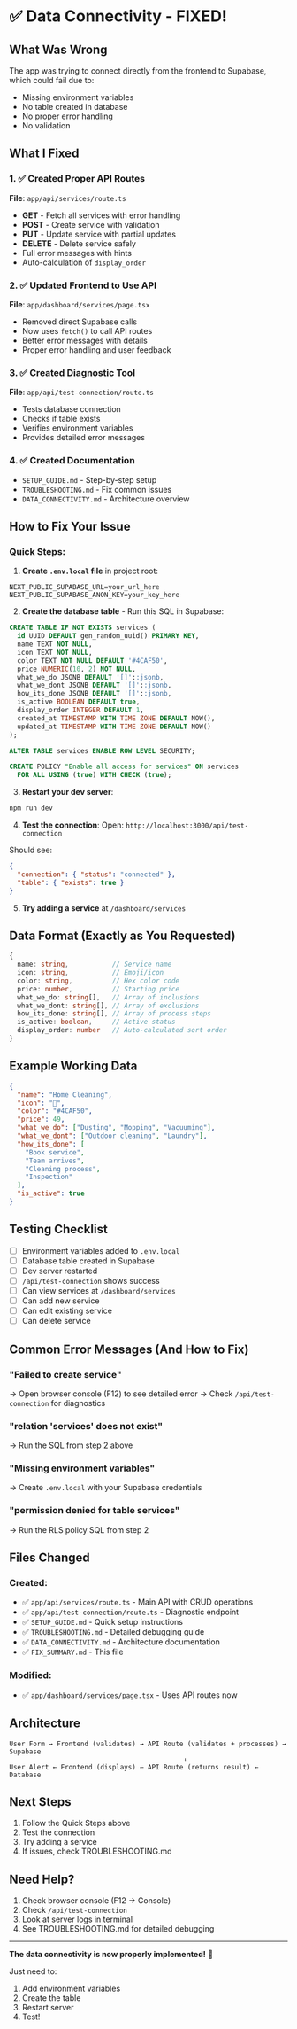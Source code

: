 # ✅ Data Connectivity - FIXED!

## What Was Wrong

The app was trying to connect directly from the frontend to Supabase, which could fail due to:

- Missing environment variables
- No table created in database
- No proper error handling
- No validation

## What I Fixed

### 1. ✅ Created Proper API Routes

**File**: `app/api/services/route.ts`

- **GET** - Fetch all services with error handling
- **POST** - Create service with validation
- **PUT** - Update service with partial updates
- **DELETE** - Delete service safely
- Full error messages with hints
- Auto-calculation of `display_order`

### 2. ✅ Updated Frontend to Use API

**File**: `app/dashboard/services/page.tsx`

- Removed direct Supabase calls
- Now uses `fetch()` to call API routes
- Better error messages with details
- Proper error handling and user feedback

### 3. ✅ Created Diagnostic Tool

**File**: `app/api/test-connection/route.ts`

- Tests database connection
- Checks if table exists
- Verifies environment variables
- Provides detailed error messages

### 4. ✅ Created Documentation

- `SETUP_GUIDE.md` - Step-by-step setup
- `TROUBLESHOOTING.md` - Fix common issues
- `DATA_CONNECTIVITY.md` - Architecture overview

## How to Fix Your Issue

### Quick Steps:

1. **Create `.env.local` file** in project root:

```env
NEXT_PUBLIC_SUPABASE_URL=your_url_here
NEXT_PUBLIC_SUPABASE_ANON_KEY=your_key_here
```

2. **Create the database table** - Run this SQL in Supabase:

```sql
CREATE TABLE IF NOT EXISTS services (
  id UUID DEFAULT gen_random_uuid() PRIMARY KEY,
  name TEXT NOT NULL,
  icon TEXT NOT NULL,
  color TEXT NOT NULL DEFAULT '#4CAF50',
  price NUMERIC(10, 2) NOT NULL,
  what_we_do JSONB DEFAULT '[]'::jsonb,
  what_we_dont JSONB DEFAULT '[]'::jsonb,
  how_its_done JSONB DEFAULT '[]'::jsonb,
  is_active BOOLEAN DEFAULT true,
  display_order INTEGER DEFAULT 1,
  created_at TIMESTAMP WITH TIME ZONE DEFAULT NOW(),
  updated_at TIMESTAMP WITH TIME ZONE DEFAULT NOW()
);

ALTER TABLE services ENABLE ROW LEVEL SECURITY;

CREATE POLICY "Enable all access for services" ON services
  FOR ALL USING (true) WITH CHECK (true);
```

3. **Restart your dev server**:

```bash
npm run dev
```

4. **Test the connection**:
   Open: `http://localhost:3000/api/test-connection`

Should see:

```json
{
  "connection": { "status": "connected" },
  "table": { "exists": true }
}
```

5. **Try adding a service** at `/dashboard/services`

## Data Format (Exactly as You Requested)

```typescript
{
  name: string,           // Service name
  icon: string,           // Emoji/icon
  color: string,          // Hex color code
  price: number,          // Starting price
  what_we_do: string[],   // Array of inclusions
  what_we_dont: string[], // Array of exclusions
  how_its_done: string[], // Array of process steps
  is_active: boolean,     // Active status
  display_order: number   // Auto-calculated sort order
}
```

## Example Working Data

```json
{
  "name": "Home Cleaning",
  "icon": "🧹",
  "color": "#4CAF50",
  "price": 49,
  "what_we_do": ["Dusting", "Mopping", "Vacuuming"],
  "what_we_dont": ["Outdoor cleaning", "Laundry"],
  "how_its_done": [
    "Book service",
    "Team arrives",
    "Cleaning process",
    "Inspection"
  ],
  "is_active": true
}
```

## Testing Checklist

- [ ] Environment variables added to `.env.local`
- [ ] Database table created in Supabase
- [ ] Dev server restarted
- [ ] `/api/test-connection` shows success
- [ ] Can view services at `/dashboard/services`
- [ ] Can add new service
- [ ] Can edit existing service
- [ ] Can delete service

## Common Error Messages (And How to Fix)

### "Failed to create service"

→ Open browser console (F12) to see detailed error
→ Check `/api/test-connection` for diagnostics

### "relation 'services' does not exist"

→ Run the SQL from step 2 above

### "Missing environment variables"

→ Create `.env.local` with your Supabase credentials

### "permission denied for table services"

→ Run the RLS policy SQL from step 2

## Files Changed

### Created:

- ✅ `app/api/services/route.ts` - Main API with CRUD operations
- ✅ `app/api/test-connection/route.ts` - Diagnostic endpoint
- ✅ `SETUP_GUIDE.md` - Quick setup instructions
- ✅ `TROUBLESHOOTING.md` - Detailed debugging guide
- ✅ `DATA_CONNECTIVITY.md` - Architecture documentation
- ✅ `FIX_SUMMARY.md` - This file

### Modified:

- ✅ `app/dashboard/services/page.tsx` - Uses API routes now

## Architecture

```
User Form → Frontend (validates) → API Route (validates + processes) → Supabase
                                            ↓
User Alert ← Frontend (displays) ← API Route (returns result) ← Database
```

## Next Steps

1. Follow the Quick Steps above
2. Test the connection
3. Try adding a service
4. If issues, check TROUBLESHOOTING.md

## Need Help?

1. Check browser console (F12 → Console)
2. Check `/api/test-connection`
3. Look at server logs in terminal
4. See TROUBLESHOOTING.md for detailed debugging

---

**The data connectivity is now properly implemented!** 🎉

Just need to:

1. Add environment variables
2. Create the table
3. Restart server
4. Test!
